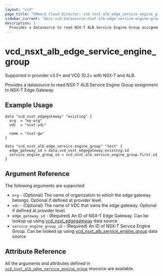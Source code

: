```yaml
---
layout: "vcd"
page_title: "VMware Cloud Director: vcd_nsxt_alb_edge_service_engine_group"
sidebar_current: "docs-vcd-datasource-nsxt-alb-edge-service-engine-group"
description: |-
  Provides a datasource to read NSX-T ALB Service Engine Group assignment to NSX-T Edge Gateway.
---
```


# vcd\_nsxt\_alb\_edge\_service\_engine\_group

Supported in provider *v3.5+* and VCD 10.2+ with NSX-T and ALB.

Provides a datasource to read NSX-T ALB Service Engine Group assignment to NSX-T Edge Gateway.

## Example Usage

```hcl
data "vcd_nsxt_edgegateway" "existing" {
  org  = "my-org"
  vdc  = "nsxt-vdc"

  name = "nsxt-gw"
}

data "vcd_nsxt_alb_edge_service_engine_group" "test" {
  edge_gateway_id = data.vcd_nsxt_edgegateway.existing.id
  service_engine_group_id = vcd_nsxt_alb_service_engine_group.first.id
}
```

## Argument Reference

The following arguments are supported:

* `org` - (Optional) The name of organization to which the edge gateway belongs. Optional if defined at provider level.
* `vdc` - (Optional) The name of VDC that owns the edge gateway. Optional if defined at provider level.
* `edge_gateway_id` - (Required) An ID of NSX-T Edge Gateway. Can be lookup up using
  [vcd_nsxt_edgegateway](/providers/vmware/vcd/latest/docs/data-sources/nsxt_edgegateway) data source
* `service_engine_group_id` - (Required) An ID of NSX-T Service Engine Group. Can be looked up using
  [vcd_nsxt_alb_service_engine_group](/providers/vmware/vcd/latest/docs/data-sources/nsxt_alb_service_engine_group) data
  source

## Attribute Reference

All the arguments and attributes defined in
[`vcd_nsxt_alb_edge_service_engine_group`](/providers/vmware/vcd/latest/docs/resources/nsxt_alb_edge_service_engine_group)
resource are available.
